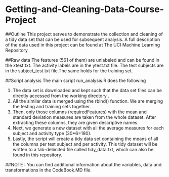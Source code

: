 # Getting-and-Cleaning-Data-Course-Project

##Outline
This project serves to demonstrate the collection and cleaning of a tidy data set that can be used for subsequent analysis. A full description of the data used in this project can be found at The UCI Machine Learning Repository

##Raw data
The features (561 of them) are unlabeled and can be found in the xtest.txt. The activity labels are in the ytest.txt file. The test subjects are in the subject_test.txt file.The same holds for the training set.

##Script analysis
The main script run_analysis.R does the following  
1) The data set is downloaded and kept such that the data set files can be directly accessed from the working directory .
2) All the similar data is merged using the rbind() function. We are merging the testing and training sets together.
3) Then, only those columns (requiredFeatures) with the mean and standard deviation measures are taken from the whole dataset. After extracting these columns, they are given descriptive names.
4) Next, we generate a new dataset with all the average measures for each subject and activity type (30*6=180). 
5) Lastly, the script will create a tidy data set containing the means of all the columns per test subject and per activity. This tidy dataset will be written to a tab-delimited file called tidy_data.txt, which can also be found in this repository.

##NOTE : You can find additional information about the variables, data and transformations in the CodeBook.MD file.
